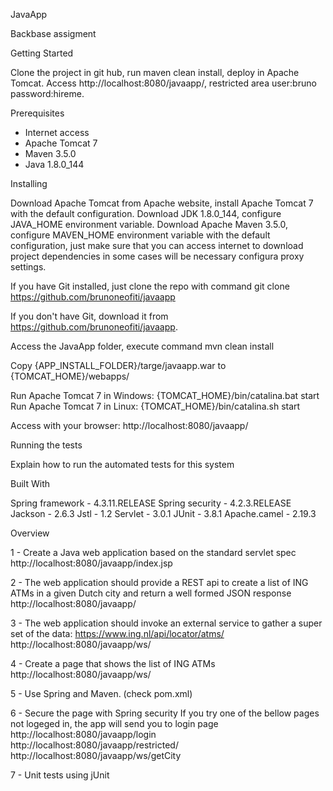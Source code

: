 JavaApp

Backbase assigment

Getting Started

Clone the project in git hub, run maven clean install, deploy in Apache Tomcat. Access http://localhost:8080/javaapp/, restricted area user:bruno password:hireme.  

Prerequisites

- Internet access
- Apache Tomcat 7
- Maven 3.5.0 
- Java 1.8.0_144

Installing

Download Apache Tomcat from Apache website, install Apache Tomcat 7 with the default configuration.
Download JDK 1.8.0_144, configure JAVA_HOME environment variable.
Download Apache Maven 3.5.0, configure MAVEN_HOME environment variable with the default configuration, just make sure that you can access internet to download project dependencies in some cases will be necessary configura proxy settings. 

If you have Git installed, just clone the repo with command
git clone https://github.com/brunoneofiti/javaapp

If you don't have Git, download it from https://github.com/brunoneofiti/javaapp.

Access the JavaApp folder, execute command
mvn clean install

Copy {APP_INSTALL_FOLDER}/targe/javaapp.war to {TOMCAT_HOME}/webapps/

Run Apache Tomcat 7 in Windows: {TOMCAT_HOME}/bin/catalina.bat start 
Run Apache Tomcat 7 in Linux: {TOMCAT_HOME}/bin/catalina.sh start

Access with your browser: http://localhost:8080/javaapp/

Running the tests

Explain how to run the automated tests for this system


Built With

Spring framework - 4.3.11.RELEASE
Spring security - 4.2.3.RELEASE
Jackson - 2.6.3 
Jstl - 1.2
Servlet - 3.0.1
JUnit - 3.8.1
Apache.camel - 2.19.3


Overview

1 - Create a Java web application based on the standard servlet spec
http://localhost:8080/javaapp/index.jsp

2 - The web application should provide a REST api to create a list of ING ATMs in a given Dutch city and return a well formed JSON response 
http://localhost:8080/javaapp/

3 - The web application should invoke an external service to gather a super set of the data:  https://www.ing.nl/api/locator/atms/
http://localhost:8080/javaapp/ws/

4 - Create a page that shows the list of ING ATMs
http://localhost:8080/javaapp/ws/

5 - Use Spring and Maven. (check pom.xml)

6 - Secure the page with Spring security
If you try one of the bellow pages not logeged in, the app will send you to login page http://localhost:8080/javaapp/login
http://localhost:8080/javaapp/restricted/  
http://localhost:8080/javaapp/ws/getCity

7 - Unit tests using jUnit

